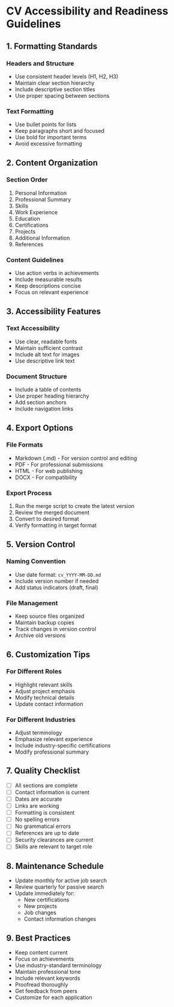 # CV Accessibility and Readiness Guidelines

## 1. Formatting Standards
### Headers and Structure
- Use consistent header levels (H1, H2, H3)
- Maintain clear section hierarchy
- Include descriptive section titles
- Use proper spacing between sections

### Text Formatting
- Use bullet points for lists
- Keep paragraphs short and focused
- Use bold for important terms
- Avoid excessive formatting

## 2. Content Organization
### Section Order
1. Personal Information
2. Professional Summary
3. Skills
4. Work Experience
5. Education
6. Certifications
7. Projects
8. Additional Information
9. References

### Content Guidelines
- Use action verbs in achievements
- Include measurable results
- Keep descriptions concise
- Focus on relevant experience

## 3. Accessibility Features
### Text Accessibility
- Use clear, readable fonts
- Maintain sufficient contrast
- Include alt text for images
- Use descriptive link text

### Document Structure
- Include a table of contents
- Use proper heading hierarchy
- Add section anchors
- Include navigation links

## 4. Export Options
### File Formats
- Markdown (.md) - For version control and editing
- PDF - For professional submissions
- HTML - For web publishing
- DOCX - For compatibility

### Export Process
1. Run the merge script to create the latest version
2. Review the merged document
3. Convert to desired format
4. Verify formatting in target format

## 5. Version Control
### Naming Convention
- Use date format: `cv_YYYY-MM-DD.md`
- Include version number if needed
- Add status indicators (draft, final)

### File Management
- Keep source files organized
- Maintain backup copies
- Track changes in version control
- Archive old versions

## 6. Customization Tips
### For Different Roles
- Highlight relevant skills
- Adjust project emphasis
- Modify technical details
- Update contact information

### For Different Industries
- Adjust terminology
- Emphasize relevant experience
- Include industry-specific certifications
- Modify professional summary

## 7. Quality Checklist
- [ ] All sections are complete
- [ ] Contact information is current
- [ ] Dates are accurate
- [ ] Links are working
- [ ] Formatting is consistent
- [ ] No spelling errors
- [ ] No grammatical errors
- [ ] References are up to date
- [ ] Security clearances are current
- [ ] Skills are relevant to target role

## 8. Maintenance Schedule
- Update monthly for active job search
- Review quarterly for passive search
- Update immediately for:
  - New certifications
  - New projects
  - Job changes
  - Contact information changes

## 9. Best Practices
- Keep content current
- Focus on achievements
- Use industry-standard terminology
- Maintain professional tone
- Include relevant keywords
- Proofread thoroughly
- Get feedback from peers
- Customize for each application